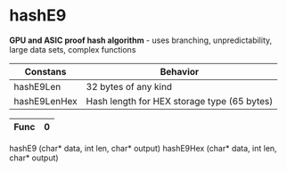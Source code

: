 # hashE9

**GPU and ASIC proof hash algorithm** - uses branching, unpredictability, large data sets, complex functions

Constans     |     Behavior
--------     |     -----
hashE9Len    |     32 bytes of any kind
hashE9LenHex |     Hash length for HEX storage type (65 bytes)



Func         | 0
-------------|-------------
hashE9            (char* data, int len, char* output)
hashE9Hex         (char* data, int len, char* output)
